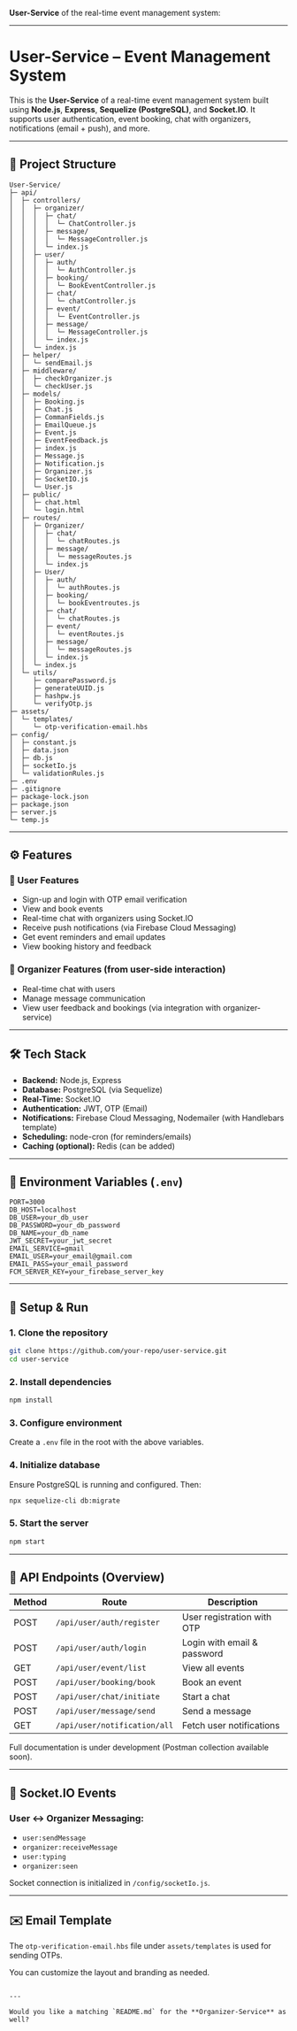 **User-Service** of the real-time event management system:

---

# User-Service – Event Management System

This is the **User-Service** of a real-time event management system built using **Node.js**, **Express**, **Sequelize (PostgreSQL)**, and **Socket.IO**. It supports user authentication, event booking, chat with organizers, notifications (email + push), and more.

---

## 📁 Project Structure

```
User-Service/
├─ api/
│  ├─ controllers/
│  │  ├─ organizer/
│  │  │  ├─ chat/
│  │  │  │  └─ ChatController.js
│  │  │  ├─ message/
│  │  │  │  └─ MessageController.js
│  │  │  └─ index.js
│  │  ├─ user/
│  │  │  ├─ auth/
│  │  │  │  └─ AuthController.js
│  │  │  ├─ booking/
│  │  │  │  └─ BookEventController.js
│  │  │  ├─ chat/
│  │  │  │  └─ chatController.js
│  │  │  ├─ event/
│  │  │  │  └─ EventController.js
│  │  │  ├─ message/
│  │  │  │  └─ MessageController.js
│  │  │  └─ index.js
│  │  └─ index.js
│  ├─ helper/
│  │  └─ sendEmail.js
│  ├─ middleware/
│  │  ├─ checkOrganizer.js
│  │  └─ checkUser.js
│  ├─ models/
│  │  ├─ Booking.js
│  │  ├─ Chat.js
│  │  ├─ CommanFields.js
│  │  ├─ EmailQueue.js
│  │  ├─ Event.js
│  │  ├─ EventFeedback.js
│  │  ├─ index.js
│  │  ├─ Message.js
│  │  ├─ Notification.js
│  │  ├─ Organizer.js
│  │  ├─ SocketIO.js
│  │  └─ User.js
│  ├─ public/
│  │  ├─ chat.html
│  │  └─ login.html
│  ├─ routes/
│  │  ├─ Organizer/
│  │  │  ├─ chat/
│  │  │  │  └─ chatRoutes.js
│  │  │  ├─ message/
│  │  │  │  └─ messageRoutes.js
│  │  │  └─ index.js
│  │  ├─ User/
│  │  │  ├─ auth/
│  │  │  │  └─ authRoutes.js
│  │  │  ├─ booking/
│  │  │  │  └─ bookEventroutes.js
│  │  │  ├─ chat/
│  │  │  │  └─ chatRoutes.js
│  │  │  ├─ event/
│  │  │  │  └─ eventRoutes.js
│  │  │  ├─ message/
│  │  │  │  └─ messageRoutes.js
│  │  │  └─ index.js
│  │  └─ index.js
│  └─ utils/
│     ├─ comparePassword.js
│     ├─ generateUUID.js
│     ├─ hashpw.js
│     └─ verifyOtp.js
├─ assets/
│  └─ templates/
│     └─ otp-verification-email.hbs
├─ config/
│  ├─ constant.js
│  ├─ data.json
│  ├─ db.js
│  ├─ socketIo.js
│  └─ validationRules.js
├─ .env
├─ .gitignore
├─ package-lock.json
├─ package.json
├─ server.js
└─ temp.js

```

---

## ⚙️ Features

### 👤 User Features
- Sign-up and login with OTP email verification
- View and book events
- Real-time chat with organizers using Socket.IO
- Receive push notifications (via Firebase Cloud Messaging)
- Get event reminders and email updates
- View booking history and feedback

### 🎤 Organizer Features (from user-side interaction)
- Real-time chat with users
- Manage message communication
- View user feedback and bookings (via integration with organizer-service)

---

## 🛠️ Tech Stack

- **Backend:** Node.js, Express
- **Database:** PostgreSQL (via Sequelize)
- **Real-Time:** Socket.IO
- **Authentication:** JWT, OTP (Email)
- **Notifications:** Firebase Cloud Messaging, Nodemailer (with Handlebars template)
- **Scheduling:** node-cron (for reminders/emails)
- **Caching (optional):** Redis (can be added)

---

## 🔐 Environment Variables (`.env`)

```env
PORT=3000
DB_HOST=localhost
DB_USER=your_db_user
DB_PASSWORD=your_db_password
DB_NAME=your_db_name
JWT_SECRET=your_jwt_secret
EMAIL_SERVICE=gmail
EMAIL_USER=your_email@gmail.com
EMAIL_PASS=your_email_password
FCM_SERVER_KEY=your_firebase_server_key
```

---

## 🚀 Setup & Run

### 1. Clone the repository

```bash
git clone https://github.com/your-repo/user-service.git
cd user-service
```

### 2. Install dependencies

```bash
npm install
```

### 3. Configure environment

Create a `.env` file in the root with the above variables.

### 4. Initialize database

Ensure PostgreSQL is running and configured. Then:

```bash
npx sequelize-cli db:migrate
```


### 5. Start the server

```bash
npm start
```

---

## 🔌 API Endpoints (Overview)

| Method | Route                          | Description                       |
|--------|--------------------------------|-----------------------------------|
| POST   | `/api/user/auth/register`      | User registration with OTP        |
| POST   | `/api/user/auth/login`         | Login with email & password       |
| GET    | `/api/user/event/list`         | View all events                   |
| POST   | `/api/user/booking/book`       | Book an event                     |
| POST   | `/api/user/chat/initiate`      | Start a chat                      |
| POST   | `/api/user/message/send`       | Send a message                    |
| GET    | `/api/user/notification/all`   | Fetch user notifications          |

Full documentation is under development (Postman collection available soon).

---

## 💬 Socket.IO Events

### User ↔ Organizer Messaging:

- `user:sendMessage`
- `organizer:receiveMessage`
- `user:typing`
- `organizer:seen`

Socket connection is initialized in `/config/socketIo.js`.

---

## ✉️ Email Template

The `otp-verification-email.hbs` file under `assets/templates` is used for sending OTPs.

You can customize the layout and branding as needed.


```

---

Would you like a matching `README.md` for the **Organizer-Service** as well?
